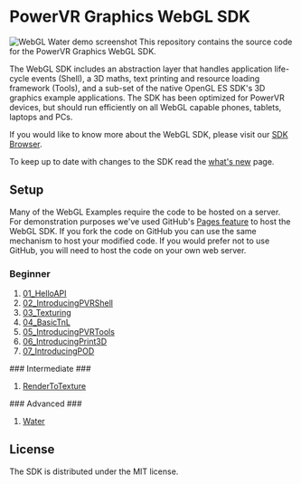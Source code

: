 # PowerVR Graphics WebGL SDK #
![WebGL Water demo screenshot](http://powervr-graphics.github.io/WebGL_SDK/images/WebGLWaterDemo.png)
This repository contains the source code for the PowerVR Graphics WebGL SDK.

The WebGL SDK includes an abstraction layer that handles application life-cycle events (Shell), a 3D maths, text printing and resource loading framework (Tools), and a sub-set of the native OpenGL ES SDK's 3D graphics example applications. The SDK has been optimized for PowerVR devices, but should run efficiently on all WebGL capable phones, tablets, laptops and PCs.

If you would like to know more about the WebGL SDK, please visit our [SDK Browser](http://powervr-graphics.github.io/WebGL_SDK/WebGL_SDK/SDKBrowser.html).

To keep up to date with changes to the SDK read the [what's new](http://community.imgtec.com/developers/powervr/whats-new/) page.

## Setup ##
Many of the WebGL Examples require the code to be hosted on a server. For demonstration purposes we've used GitHub's [Pages feature](https://pages.github.com/) to host the WebGL SDK. If you fork the code on GitHub you can use the same mechanism to host your modified code. If you would prefer not to use GitHub, you will need to host the code on your own web server.

### Beginner ###
<ol>
<li><a href="http://powervr-graphics.github.io/WebGL_SDK/WebGL_SDK/Examples/Beginner/01_HelloAPI/">01_HelloAPI</a></li>
<li><a href="http://powervr-graphics.github.io/WebGL_SDK/WebGL_SDK/Examples/Beginner/02_IntroducingPVRShell/">02_IntroducingPVRShell</a></li>
<li><a href="http://powervr-graphics.github.io/WebGL_SDK/WebGL_SDK/Examples/Beginner/03_Texturing/">03_Texturing</a></li>
<li><a href="http://powervr-graphics.github.io/WebGL_SDK/WebGL_SDK/Examples/Beginner/04_BasicTnL/">04_BasicTnL</a></li>
<li><a href="http://powervr-graphics.github.io/WebGL_SDK/WebGL_SDK/Examples/Beginner/05_IntroducingPVRTools/">05_IntroducingPVRTools</a></li>
<li><a href="http://powervr-graphics.github.io/WebGL_SDK/WebGL_SDK/Examples/Beginner/06_IntroducingPrint3D/">06_IntroducingPrint3D</a></li>
<li><a href="http://powervr-graphics.github.io/WebGL_SDK/WebGL_SDK/Examples/Beginner/07_IntroducingPOD/">07_IntroducingPOD</a></li>
</ol>
### Intermediate ###
<ol>
<li><a href="http://powervr-graphics.github.io/WebGL_SDK/WebGL_SDK/Examples/Intermediate/RenderToTexture/">RenderToTexture</a></li>
</ol>
### Advanced ###
<ol>
<li><a href="http://powervr-graphics.github.io/WebGL_SDK/WebGL_SDK/Examples/Advanced/Water/">Water</a></li>
</ol>

## License ##
The SDK is distributed under the MIT license.
